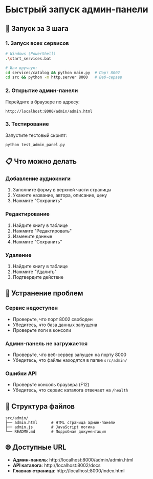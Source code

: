 # Быстрый запуск админ-панели

## 🚀 Запуск за 3 шага

### 1. Запуск всех сервисов
```bash
# Windows (PowerShell)
.\start_services.bat

# Или вручную:
cd services/catalog && python main.py  # Порт 8002
cd src && python -m http.server 8000   # Веб-сервер
```

### 2. Открытие админ-панели
Перейдите в браузере по адресу:
```
http://localhost:8000/admin/admin.html
```

### 3. Тестирование
Запустите тестовый скрипт:
```bash
python test_admin_panel.py
```

## 📋 Что можно делать

### Добавление аудиокниги
1. Заполните форму в верхней части страницы
2. Укажите название, автора, описание, цену
3. Нажмите "Сохранить"

### Редактирование
1. Найдите книгу в таблице
2. Нажмите "Редактировать"
3. Измените данные
4. Нажмите "Сохранить"

### Удаление
1. Найдите книгу в таблице
2. Нажмите "Удалить"
3. Подтвердите действие

## 🔧 Устранение проблем

### Сервис недоступен
- Проверьте, что порт 8002 свободен
- Убедитесь, что база данных запущена
- Проверьте логи в консоли

### Админ-панель не загружается
- Проверьте, что веб-сервер запущен на порту 8000
- Убедитесь, что файлы находятся в папке `src/admin/`

### Ошибки API
- Проверьте консоль браузера (F12)
- Убедитесь, что сервис каталога отвечает на `/health`

## 📁 Структура файлов

```
src/admin/
├── admin.html      # HTML страница админ-панели
├── admin.js        # JavaScript логика
└── README.md       # Подробная документация
```

## 🌐 Доступные URL

- **Админ-панель**: http://localhost:8000/admin/admin.html
- **API каталога**: http://localhost:8002/docs
- **Главная страница**: http://localhost:8000/index.html


